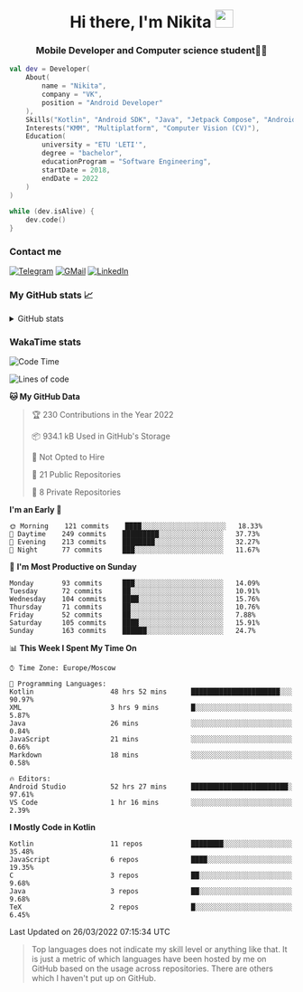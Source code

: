 <h1 align="center">
Hi there, I'm Nikita 
<img src="https://github.com/blackcater/blackcater/raw/main/images/Hi.gif" height="32"/>
</h1>
<h3 align="center">Mobile Developer and Computer science student👨‍💻</h3>

```kotlin
val dev = Developer(
    About(
        name = "Nikita",
        company = "VK",
        position = "Android Developer"
    ),
    Skills("Kotlin", "Android SDK", "Java", "Jetpack Compose", "Android Jetpack"),
    Interests("KMM", "Multiplatform", "Computer Vision (CV)"),
    Education(
        university = "ETU 'LETI'",
        degree = "bachelor",
        educationProgram = "Software Engineering",
        startDate = 2018,
        endDate = 2022
    )
)

while (dev.isAlive) {
    dev.code()
}
```

### Contact me

[![Telegram](https://img.shields.io/badge/Telegram-white?style=for-the-badge&logo=telegram&logoColor=29e9ea)](https://t.me/po4yka)
[![GMail](https://img.shields.io/badge/Gmail-white?style=for-the-badge&logo=gmail&logoColor=d14836)](mailto:pochaev.nik@gmail.com)
[![LinkedIn](https://img.shields.io/badge/linkedin%20-white.svg?&style=for-the-badge&logo=linkedin&logoColor=%230077B5)](https://www.linkedin.com/in/nikita-pochaev-415b5a1a1)

### My GitHub stats 📈

<details>
  <summary>GitHub stats</summary>
  <p align="center">
    <img src="https://github-readme-stats.vercel.app/api?username=po4yka&show_icons=true&theme=dark" />
  </p>
</details>

### WakaTime stats

<!--START_SECTION:waka-->
![Code Time](http://img.shields.io/badge/Code%20Time-2%2C465%20hrs%209%20mins-blue)

![Lines of code](https://img.shields.io/badge/From%20Hello%20World%20I%27ve%20Written-1%20Million%20lines%20of%20code-blue)

**🐱 My GitHub Data** 

> 🏆 230 Contributions in the Year 2022
 > 
> 📦 934.1 kB Used in GitHub's Storage 
 > 
> 🚫 Not Opted to Hire
 > 
> 📜 21 Public Repositories 
 > 
> 🔑 8 Private Repositories  
 > 
**I'm an Early 🐤** 

```text
🌞 Morning    121 commits    ████░░░░░░░░░░░░░░░░░░░░░   18.33% 
🌆 Daytime    249 commits    █████████░░░░░░░░░░░░░░░░   37.73% 
🌃 Evening    213 commits    ████████░░░░░░░░░░░░░░░░░   32.27% 
🌙 Night      77 commits     ███░░░░░░░░░░░░░░░░░░░░░░   11.67%

```
📅 **I'm Most Productive on Sunday** 

```text
Monday       93 commits     ███░░░░░░░░░░░░░░░░░░░░░░   14.09% 
Tuesday      72 commits     ██░░░░░░░░░░░░░░░░░░░░░░░   10.91% 
Wednesday    104 commits    ████░░░░░░░░░░░░░░░░░░░░░   15.76% 
Thursday     71 commits     ██░░░░░░░░░░░░░░░░░░░░░░░   10.76% 
Friday       52 commits     ██░░░░░░░░░░░░░░░░░░░░░░░   7.88% 
Saturday     105 commits    ████░░░░░░░░░░░░░░░░░░░░░   15.91% 
Sunday       163 commits    ██████░░░░░░░░░░░░░░░░░░░   24.7%

```


📊 **This Week I Spent My Time On** 

```text
⌚︎ Time Zone: Europe/Moscow

💬 Programming Languages: 
Kotlin                   48 hrs 52 mins      ██████████████████████░░░   90.97% 
XML                      3 hrs 9 mins        █░░░░░░░░░░░░░░░░░░░░░░░░   5.87% 
Java                     26 mins             ░░░░░░░░░░░░░░░░░░░░░░░░░   0.84% 
JavaScript               21 mins             ░░░░░░░░░░░░░░░░░░░░░░░░░   0.66% 
Markdown                 18 mins             ░░░░░░░░░░░░░░░░░░░░░░░░░   0.58%

🔥 Editors: 
Android Studio           52 hrs 27 mins      ████████████████████████░   97.61% 
VS Code                  1 hr 16 mins        ░░░░░░░░░░░░░░░░░░░░░░░░░   2.39%

```

**I Mostly Code in Kotlin** 

```text
Kotlin                   11 repos            ████████░░░░░░░░░░░░░░░░░   35.48% 
JavaScript               6 repos             ████░░░░░░░░░░░░░░░░░░░░░   19.35% 
C                        3 repos             ██░░░░░░░░░░░░░░░░░░░░░░░   9.68% 
Java                     3 repos             ██░░░░░░░░░░░░░░░░░░░░░░░   9.68% 
TeX                      2 repos             █░░░░░░░░░░░░░░░░░░░░░░░░   6.45%

```



 Last Updated on 26/03/2022 07:15:34 UTC
<!--END_SECTION:waka-->

> Top languages does not indicate my skill level or anything like that. It is just a metric of which languages have been hosted by me on GitHub based on the usage across repositories. There are others which I haven't put up on GitHub.
